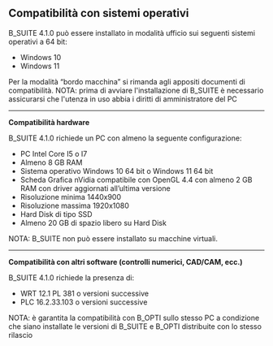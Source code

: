 **Compatibilità con sistemi operativi**
-----------------------------------------------------------------------------------------
B\_SUITE 4.1.0 può essere installato in modalità ufficio sui seguenti sistemi operativi a 64 bit: 

- Windows 10
- Windows 11

Per la modalità “bordo macchina” si rimanda agli appositi documenti di compatibilità.
NOTA: prima di avviare l'installazione di B\_SUITE è necessario assicurarsi che l'utenza in uso abbia i diritti di amministratore del PC

<hr>

**Compatibilità hardware**

B\_SUITE 4.1.0 richiede un PC con almeno la seguente configurazione:

- PC Intel Core I5 o I7
- Almeno 8 GB RAM
- Sistema operativo Windows 10 64 bit o Windows 11 64 bit
- Scheda Grafica nVidia compatibile con OpenGL 4.4 con almeno 2 GB RAM con driver aggiornati all’ultima versione
- Risoluzione minima 1440x900 
- Risoluzione massima 1920x1080 
- Hard Disk di tipo SSD
- Almeno 20 GB di spazio libero su Hard Disk

NOTA: B\_SUITE non può essere installato su macchine virtuali.

<hr>

**Compatibilità con altri software (controlli numerici, CAD/CAM, ecc.)**

B\_SUITE 4.1.0 richiede la presenza di:

- WRT <a name="_hlk529961031"></a>12.1 PL 381 o versioni successive
- PLC 16.2.33.103 o versioni successive

NOTA: è garantita la compatibilità con B\_OPTI sullo stesso PC a condizione che siano installate le versioni di B\_SUITE e B\_OPTI distribuite con lo stesso rilascio
